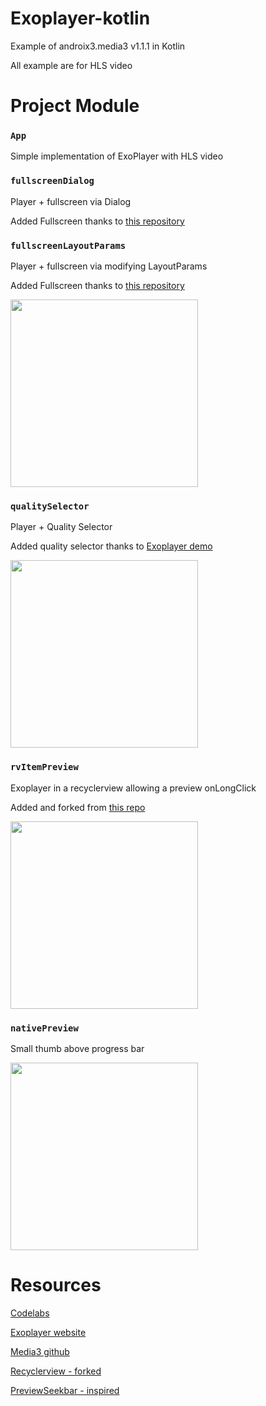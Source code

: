 # Exoplayer-kotlin

Example of androix3.media3 v1.1.1 in Kotlin

All example are for HLS video

# Project Module

### `App`

Simple implementation of ExoPlayer with HLS video
   
### `fullscreenDialog`
 
Player + fullscreen via Dialog

Added Fullscreen thanks to [this repository](https://github.com/GeoffLedak/ExoplayerFullscreen)

### `fullscreenLayoutParams`

Player + fullscreen via modifying LayoutParams

Added Fullscreen thanks to [this repository](https://github.com/danyalstd/fullscreen-exoplayer)

<img src="https://github.com/yoobi/exoplayer-kotlin/blob/master/Screenshots/fullscreen_layout_params.png" width="300" />


### `qualitySelector`

Player + Quality Selector

Added quality selector thanks to [Exoplayer demo](https://github.com/google/ExoPlayer/tree/release-v2/demos/main/src/main/java/com/google/android/exoplayer2/demo)

<img src="https://github.com/yoobi/exoplayer-kotlin/blob/master/Screenshots/quality_selector.png" width="300" />


### `rvItemPreview`

Exoplayer in a recyclerview allowing a preview onLongClick

Added and forked from [this repo](https://github.com/mitchtabian/Video-Player-RecyclerView)

<img src="https://github.com/yoobi/exoplayer-kotlin/blob/master/Screenshots/rv_item_preview.png" width="300" />

### `nativePreview`

Small thumb above progress bar

<img src="https://github.com/yoobi/exoplayer-kotlin/blob/master/Screenshots/native_preview.png" width="300" />


# Resources

[Codelabs](https://codelabs.developers.google.com/codelabs/exoplayer-intro/#0)

[Exoplayer website](https://exoplayer.dev/)

[Media3 github](https://github.com/androidx/media)

[Recyclerview - forked](https://github.com/mitchtabian/Video-Player-RecyclerView)

[PreviewSeekbar - inspired](https://github.com/rubensousa/PreviewSeekBar)
